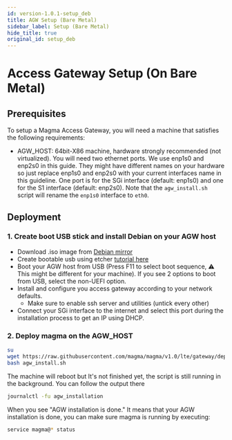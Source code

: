 ```yaml
---
id: version-1.0.1-setup_deb
title: AGW Setup (Bare Metal)
sidebar_label: Setup (Bare Metal)
hide_title: true
original_id: setup_deb
---
```

# Access Gateway Setup (On Bare Metal)
## Prerequisites

To setup a Magma Access Gateway, you will need a machine that
satisfies the following requirements:

- AGW_HOST: 64bit-X86 machine, hardware strongly recommended (not virtualized).
  You will need two ethernet ports. We use enp1s0 and enp2s0 in this guide.
  They might have different names on your hardware so just replace enp1s0 and
  enp2s0 with your current interfaces name in this guideline.
  One port is for the SGi interface (default: enp1s0) and one for the S1
  interface (default: enp2s0). Note that the `agw_install.sh` script will
  rename the `enp1s0` interface to `eth0`.

## Deployment
### 1. Create boot USB stick and install Debian on your AGW host

- Download .iso image from [Debian mirror](https://cdimage.debian.org/cdimage/archive/9.13.0/amd64/iso-cd/debian-9.13.0-amd64-netinst.iso)
- Create bootable usb using etcher [tutorial here](https://tutorials.ubuntu.com/tutorial/tutorial-create-a-usb-stick-on-macos#0)
- Boot your AGW host from USB
  (Press F11 to select boot sequence, :warning: This might be different for
  your machine). If you see 2 options to boot from USB, select the non-UEFI
  option.
- Install and configure you access gateway according to your network defaults.
    - Make sure to enable ssh server and utilities (untick every other)
- Connect your SGi interface to the internet and select this port during the
installation process to get an IP using DHCP.

### 2. Deploy magma on the  AGW_HOST

```bash
su
wget https://raw.githubusercontent.com/magma/magma/v1.0/lte/gateway/deploy/agw_install.sh
bash agw_install.sh
```

The machine will reboot but It's not finished yet, the script is still running in the background.
You can follow the output there

```bash
journalctl -fu agw_installation
```

When you see "AGW installation is done." It means that your AGW installation is done, you can make sure magma is running by executing:

```bash
service magma@* status
```
